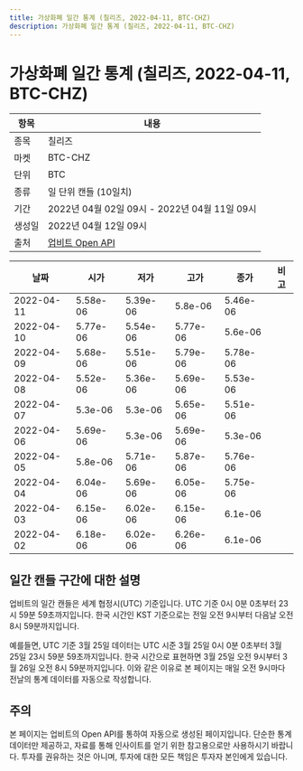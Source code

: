 ```yaml
---
title: 가상화폐 일간 통계 (칠리즈, 2022-04-11, BTC-CHZ)
description: 가상화폐 일간 통계 (칠리즈, 2022-04-11, BTC-CHZ)
---
```



가상화폐 일간 통계 (칠리즈, 2022-04-11, BTC-CHZ)
===

|항목|내용|
|--|--|
|종목|칠리즈|
|마켓|BTC-CHZ|
|단위|BTC|
|종류|일 단위 캔들 (10일치)|
|기간|2022년 04월 02일 09시 - 2022년 04월 11일 09시|
|생성일|2022년 04월 12일 09시|
|출처|[업비트 Open API](https://docs.upbit.com)|


|날짜|시가|저가|고가|종가|비고|
|--|--|--|--|--|--|
|2022-04-11|5.58e-06|5.39e-06|5.8e-06|5.46e-06|    |
|2022-04-10|5.77e-06|5.54e-06|5.77e-06|5.6e-06|    |
|2022-04-09|5.68e-06|5.51e-06|5.79e-06|5.78e-06|    |
|2022-04-08|5.52e-06|5.36e-06|5.69e-06|5.53e-06|    |
|2022-04-07|5.3e-06|5.3e-06|5.65e-06|5.51e-06|    |
|2022-04-06|5.69e-06|5.3e-06|5.69e-06|5.3e-06|    |
|2022-04-05|5.8e-06|5.71e-06|5.87e-06|5.76e-06|    |
|2022-04-04|6.04e-06|5.69e-06|6.05e-06|5.75e-06|    |
|2022-04-03|6.15e-06|6.02e-06|6.15e-06|6.1e-06|    |
|2022-04-02|6.18e-06|6.02e-06|6.26e-06|6.1e-06|    |


일간 캔들 구간에 대한 설명
---


업비트의 일간 캔들은 세계 협정시(UTC) 기준입니다. 
UTC 기준 0시 0분 0초부터 23시 59분 59초까지입니다. 
한국 시간인 KST 기준으로는 전일 오전 9시부터 다음날 오전 8시 59분까지입니다. 


예를들면, UTC 기준 3월 25일 데이터는 UTC 시준 3월 25일 0시 0분 0초부터 3월 25일 23시 59분 59초까지입니다. 
한국 시간으로 표현하면 3월 25일 오전 9시부터 3월 26일 오전 8시 59분까지입니다. 
이와 같은 이유로 본 페이지는 매일 오전 9시마다 전날의 통계 데이터를 자동으로 작성합니다. 


주의
---


본 페이지는 업비트의 Open API를 통하여 자동으로 생성된 페이지입니다. 
단순한 통계 데이터만 제공하고, 자료를 통해 인사이트를 얻기 위한 참고용으로만 사용하시기 바랍니다. 
투자를 권유하는 것은 아니며, 투자에 대한 모든 책임은 투자자 본인에게 있습니다. 
